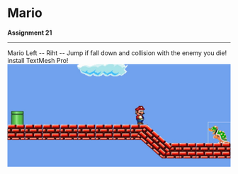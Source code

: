 # Mario

**Assignment 21**

---

Mario
Left -- Riht -- Jump
if fall down and collision with the enemy you die!
install TextMesh Pro!
![Screen Shot](Capture.JPG)
